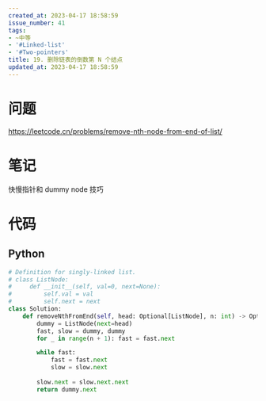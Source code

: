 ```yaml
---
created_at: 2023-04-17 18:58:59
issue_number: 41
tags:
- ~中等
- '#Linked-list'
- '#Two-pointers'
title: 19. 删除链表的倒数第 N 个结点
updated_at: 2023-04-17 18:58:59
---
```


# 问题

https://leetcode.cn/problems/remove-nth-node-from-end-of-list/

# 笔记

快慢指针和 dummy node 技巧

# 代码

## Python

```python
# Definition for singly-linked list.
# class ListNode:
#     def __init__(self, val=0, next=None):
#         self.val = val
#         self.next = next
class Solution:
    def removeNthFromEnd(self, head: Optional[ListNode], n: int) -> Optional[ListNode]:
        dummy = ListNode(next=head)
        fast, slow = dummy, dummy
        for _ in range(n + 1): fast = fast.next

        while fast:
            fast = fast.next
            slow = slow.next
        
        slow.next = slow.next.next
        return dummy.next
```
